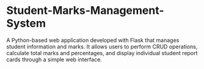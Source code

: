 # Student-Marks-Management-System
A Python-based web application developed with Flask that manages student information and marks. It allows users to perform CRUD operations, calculate total marks and percentages, and display individual student report cards through a simple web interface.         
